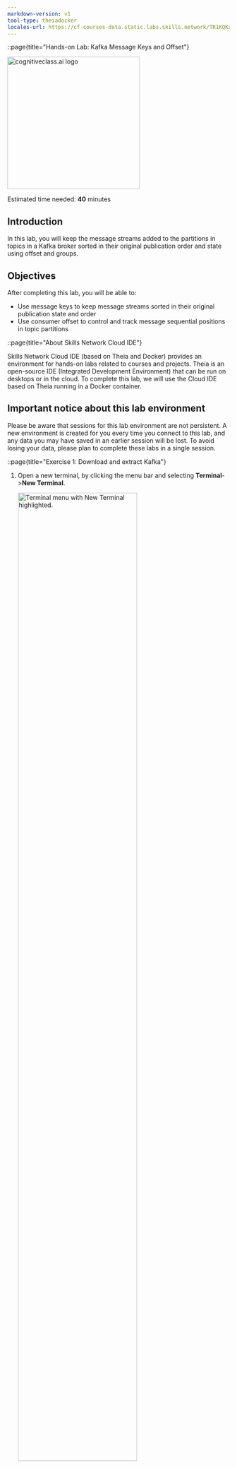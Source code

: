 ```yaml
---
markdown-version: v1
tool-type: theiadocker
locales-url: https://cf-courses-data.static.labs.skills.network/TR1KQKxvncCpl6eeHcuS2A/lab-optional-kafka-msgkey-offset-v1-locales.json
---
```

::page{title="Hands-on Lab: Kafka Message Keys and Offset"}

<img src="https://cf-courses-data.s3.us.cloud-object-storage.appdomain.cloud/IBM-DB0250EN-SkillsNetwork/images/SN_web_lightmode.png" width="300" alt="cognitiveclass.ai logo"><br/>


Estimated time needed: **40** minutes

## Introduction
In this lab, you will keep the message streams added to the partitions in topics in a Kafka broker sorted in their original publication order and state using offset and groups.

## Objectives

After completing this lab, you will be able to:

- Use message keys to keep message streams sorted in their original publication state and order
- Use consumer offset to control and track message sequential positions in topic partitions

::page{title="About Skills Network Cloud IDE"}

Skills Network Cloud IDE (based on Theia and Docker) provides an environment for hands-on labs related to courses and projects. Theia is an open-source IDE (Integrated Development Environment) that can be run on desktops or in the cloud. To complete this lab, we will use the Cloud IDE based on Theia running in a Docker container.

## Important notice about this lab environment

Please be aware that sessions for this lab environment are not persistent. A new environment is created for you every time you connect to this lab, and any data you may have saved in an earlier session will be lost. To avoid losing your data, please plan to complete these labs in a single session.


::page{title="Exercise 1: Download and extract Kafka"}

1. Open a new terminal, by clicking the menu bar and selecting **Terminal**->**New Terminal**.

	<img src="https://cf-courses-data.s3.us.cloud-object-storage.appdomain.cloud/IBM-DB0250EN-SkillsNetwork/labs/Streaming/images/new-terminal.png" width="75%" alt="Terminal menu with New Terminal highlighted."> 

	This will open a new terminal at the bottom of the screen.

	<img src="https://cf-courses-data.s3.us.cloud-object-storage.appdomain.cloud/IBM-DB0250EN-SkillsNetwork/labs/Streaming/images/terminal_bottom_screen.png" width="75%" alt="New terminal instance."> 

##### Run the commands below on the newly opened terminal.
>**Note**: You can copy the code by clicking the little copy button on the bottom right of the code below and then paste it, wherever you wish.

2. Download Kafka by running the command below:

```bash
wget https://downloads.apache.org/kafka/3.8.0/kafka_2.13-3.8.0.tgz
```

3. Extract Kafka from the zip file by running the command below.

```bash
tar -xzf kafka_2.13-3.8.0.tgz
```

>**Note**: This command creates a directory named `kafka_2.13-3.8.0` in the current directory.

::page{title="Exercise 2: Configure KRaft and start server"}


1. Change to the `kafka_2.13-3.8.0` directory.

```bash
cd kafka_2.13-3.8.0
```

2. Generate a Cluster UUID that will uniquely identify the Kafka cluster.

```bash
KAFKA_CLUSTER_ID="$(bin/kafka-storage.sh random-uuid)"
```
This cluster ID will be used by the KRaft  controller.

3. KRaft requires the log directories to be configured. Run the following command to configure the log directories passing the cluster ID.

```bash
bin/kafka-storage.sh format -t $KAFKA_CLUSTER_ID -c config/kraft/server.properties
```

4. Now that KRaft is configured, you can start the Kafka server by running the following command.

```bash
bin/kafka-server-start.sh config/kraft/server.properties
```
You can be sure it has started when you see an output like this:

<img src='https://cf-courses-data.s3.us.cloud-object-storage.appdomain.cloud/aN0HsMMBWXxj8gPhA8BVyg/KafkaStarted.jpg' style='widht:90%;margin:.5cm'/>

::page{title="Exercise 3: Create a topic and producer for processing bank ATM transactions"}

Next, you will create a `bankbranch` topic to process messages from bank branch ATM machines.

Suppose the messages come from the ATM in the form of a simple JSON object, including an ATM ID and a transaction ID like the following example:

`{"atmid": 1, "transid": 100}`

<br/>

**To process the ATM messages, you will first need to create a new topic called `bankbranch`.**

1. Open a new terminal and change to the `kafka_2.13-3.8.0` directory.

```bash
cd kafka_2.13-3.8.0
```

2. Create a new topic using the `--topic` argument with the name `bankbranch`. To simplify the topic configuration and better explain how message key and consumer offset work, you specify the `--partitions 2` argument to create two partitions for this topic. To compare the differences, you may try other `partitions` settings for this topic.

```bash
bin/kafka-topics.sh --create --topic bankbranch --partitions 2 --bootstrap-server localhost:9092
```

3. List all topics to check if `bankbranch` has been created successfully.

```bash
bin/kafka-topics.sh --bootstrap-server localhost:9092 --list
```

4. You can also use the `--describe` command to check the details of the topic `bankbranch`.

```bash
bin/kafka-topics.sh --bootstrap-server localhost:9092 --describe --topic bankbranch
```

You can view the `bankbranch` as two partitions, `Partition 0` and `Partition 1`. If no message keys are specified, messages will be published to these two partitions in an alternating sequence like this:

`Partition 0` -> `Partition 1` -> `Partition 0` -> `Partition 1` ...

<br/>

**Next, you can create a producer to publish ATM transaction messages.**

5. Run the following command in the same terminal window with the topic details to create a producer for the topic `bankbranch`.

```bash
bin/kafka-console-producer.sh --bootstrap-server localhost:9092 --topic bankbranch
```

6. To produce the messages, look for the `>` icon and add the following ATM messages after the icon:

```bash
{"atmid": 1, "transid": 100}
```

```bash
{"atmid": 1, "transid": 101}
```

```bash
{"atmid": 2, "transid": 200}
```

```bash
{"atmid": 1, "transid": 102}
```

```bash
{"atmid": 2, "transid": 201}
```

**Then, create a consumer in a new terminal window to consume these five new messages.**

7. Open a new terminal and change to the `kafka_2.13-3.8.0` directory.

```bash
cd kafka_2.13-3.8.0
```

8. Then start a new consumer to subscribe to the `bankbranch` topic:

```bash
bin/kafka-console-consumer.sh --bootstrap-server localhost:9092 --topic bankbranch --from-beginning
```

You should be able to view the five new messages that you published. However, the messages may not be consumed in the same order as they were published. Typically, you will need to keep the consumed messages sorted in their original published order, especially for critical use cases, such as financial transactions.

::page{title="Exercise 4: Produce and consume with message keys"}

In this step, you will use message keys to ensure that messages with the same key are consumed in the same order as they were published. In the back end, messages with the same key are published into the same partition and will always be consumed by the same consumer. As such, the original publication order is kept on the consumer side.

At this point, you should have the following three terminals open in Cloud IDE:

- Kafka Server terminal
- Producer terminal
- Consumer terminal

In the next steps, you will frequently switch between these terminals.

- First, go to the consumer terminal and stop the consumer using `Ctrl` + `C`  (Windows) or `COMMAND` + `.` (Mac).

- Then, switch to the Producer terminal and stop the previous producer.

You will now start a new producer and consumer using message keys. You can start a new producer with the following message key options:

- `--property parse.key=true` to make the producer parse message keys
- `--property key.separator=:` define the key separator to be the `:` character, so our message with key now looks like the following key-value pair example:
    - `1:{"atmid": 1, "transid": 102}`
    Here, the message key is `1`, which also corresponds to the ATM ID, and the value is the transaction JSON object, `{"atmid": 1, "transid": 102}`.

1. Start a new producer with the message key enabled.

```bash
bin/kafka-console-producer.sh --bootstrap-server localhost:9092 --topic bankbranch --property parse.key=true --property key.separator=:
```

2. Once you see the `>` symbol, you can start to produce the following messages, where you define each key to match the ATM ID for each message:

```bash
1:{"atmid": 1, "transid": 103}
```

```bash
1:{"atmid": 1, "transid": 104}
```

```bash
2:{"atmid": 2, "transid": 202}
```

```bash
2:{"atmid": 2, "transid": 203}
```

```bash
1:{"atmid": 1, "transid": 105}
```

3. Next, switch to the consumer terminal again and start a new consumer with `--property print.key=true` and  `--property key.separator=:` arguments to print the keys.

```bash
bin/kafka-console-consumer.sh --bootstrap-server localhost:9092 --topic bankbranch --from-beginning --property print.key=true --property key.separator=:
```

Now, you should see that messages with the same key are being consumed in the same order (for example: `trans102 -> trans103 -> trans104`) as they were published.

Each topic partition maintains its message queue, and new messages are enqueued (appended to the end of the queue) as they are published to the partition. Once consumed, the earliest messages are dequeued and no longer available for consumption.

Recall that with two partitions and no message keys specified, the transaction messages were published to the two partitions in rotation:

- Partition 0: `[{"atmid": 1, "transid": 100}, {"atmid": 2, "transid": 200}, {"atmid": 2, "transid": 201}]`
- Partition 1: `[{"atmid": 1, "transid": 101}, {"atmid": 1, "transid": 102}]`

As you can see, the transaction messages from `atm1` and `atm2` got scattered across both partitions. It would be difficult to unravel this and consume messages from one ATM in the same order as they were published.

However, with the message key specified as the `atmid` value, the messages from the two ATMs will look like the following:

- Partition 0: `[{"atmid": 1, "transid": 103}, {"atmid": 1, "transid": 104}, {"atmid": 1, "transid": 105}]`
- Partition 1: `[{"atmid": 2, "transid": 202}, {"atmid": 2, "transid": 203}]`

Messages with the same key will always be published to the same partition so that their published order will be preserved within the message queue of each partition.

As such, you can keep the states or orders of the transactions for each ATM.

::page{title="Exercise 5: Consumer offset"}

Topic partitions keep published messages in a sequence, such as a list. Message offset indicates a message\'s position in the sequence. For example, the offset of an empty Partition 0 of `bankbranch` is `0`, and if you publish the first message to the partition, its offset will be `1`.

Using offsets in the consumer, you can specify the starting position for message consumption, such as from the beginning to retrieve all messages or from some later point to retrieve only the latest messages.

### Consumer group

In addition, you normally group related consumers together as a consumer group.

For example, you may want to create a consumer for each ATM in the bank and manage all ATM-related consumers
together in a group.

So let\'s see how to create a consumer group, which is actually very easy with the `--group` argument.

1. In the consumer terminal, stop the previous consumer if it is still running.

2. Run the following command to create a new consumer within a consumer group called `atm-app`:

```bash
bin/kafka-console-consumer.sh --bootstrap-server localhost:9092 --topic bankbranch --group atm-app
```

After the consumer within the `atm-app` consumer group is started, you should not expect any messages to be consumed. This is because the offsets for both partitions have already reached the end. In other words, previous consumers have already consumed all messages and therefore queued them.

You can verify that by checking consumer group details.

3. Stop the consumer.

4. Show the details of the consumer group `atm-app`:

```bash
bin/kafka-consumer-groups.sh --bootstrap-server localhost:9092 --describe --group atm-app
```

Now you should see the offset information for the topic `bankbranch`:
<img src='https://cf-courses-data.s3.us.cloud-object-storage.appdomain.cloud/IBM-DB0250EN-SkillsNetwork/labs/Streaming/images/consumer_details_lag0.png' style="width:90%;margin:.5cm" alt="docker"  />

Recall that you have published `10` messages in total, and you can see the `CURRENT-OFFSET` column of partition 1 and partition 0 add up to 10 messages.

The `LOG-END-OFFSET`column indicates the last offset or the end of the sequence. Thus, both partitions have reached the end of their queues and no more messages are available for consumption.

Meanwhile, you can check the `LAG` column which represents the number of unconsumed messages for each partition.

Currently, it is `0` for all partitions, as expected.


**Next, let\'s produce more messages and see how the offsets change.**

5. Switch to the previous producer terminal and publish two more messages:

```bash
1:{"atmid": 1, "transid": 106}
```

```bash
2:{"atmid": 2, "transid": 204}
```

6. Switch back to the consumer terminal and check the consumer group details again.

```bash
bin/kafka-consumer-groups.sh --bootstrap-server localhost:9092 --describe --group atm-app
```

You should see that both offsets have been increased by 1, and the `LAG` columns for both partitions have become `1`. It means you have one new message for each partition to be consumed.

7. Start the consumer again and see whether the two new messages will be consumed.

```bash
bin/kafka-console-consumer.sh --bootstrap-server localhost:9092 --topic bankbranch --group atm-app
```

Both partitions have reached the end once again.


## Reset offset

**Next, let\'s look at how you can set the partitions to consume the messages again from the beginning through resetting offset.**

You can reset the index with the `--reset-offsets` argument.

First, let\'s try resetting the offset to the earliest position (beginning) using `--reset-offsets --to-earliest`.

1. Stop the previous consumer if it is still running, and run the following command to reset the offset.

```bash
bin/kafka-consumer-groups.sh --bootstrap-server localhost:9092  --topic bankbranch --group atm-app --reset-offsets --to-earliest --execute
```

Now, the offsets have been set to 0 (the beginning).

2. Start the consumer again:

```bash
bin/kafka-console-consumer.sh --bootstrap-server localhost:9092 --topic bankbranch --group atm-app
```

You should see that all 12 messages are consumed and that all offsets have reached the partition ends again.

You can reset the offset to any position. For example, let\'s reset the offset so that you only consume the last two messages.

3. Stop the previous consumer.

4. Shift the offset to the left by two using `--reset-offsets --shift-by -2`:

```bash
bin/kafka-consumer-groups.sh --bootstrap-server localhost:9092  --topic bankbranch --group atm-app --reset-offsets --shift-by -2 --execute
```

5. If you run the consumer again, you should see that you consumed four messages, 2 for each partition:

```bash
bin/kafka-console-consumer.sh --bootstrap-server localhost:9092 --topic bankbranch --group atm-app
```

6. Stop your producer, consumer and the Kafka server.

## Authors

[Lavanya T S](https://www.linkedin.com/in/lavanya-sunderarajan-199a445/)

### Other Contributors
[Yan Luo](https://www.linkedin.com/in/yan-luo-96288783/)

<!--
## Change Log

| Date (YYYY-MM-DD) | Version | Changed By        | Change Description                 |
| ----------------- | ------- | ----------------- | ---------------------------------- |
| 2024-08-21        | 2.1     | Sathya Priya          | Updated Kafka version |
| 2024-06-05        | 2.1     | Mary S            | QA Review                          |
| 2024-06-05        | 2.0     | Lavanya T S           | Created initial version of the lab |

-->

<h3 align="center"> &#169; IBM Corporation. All rights reserved. <h3/>

